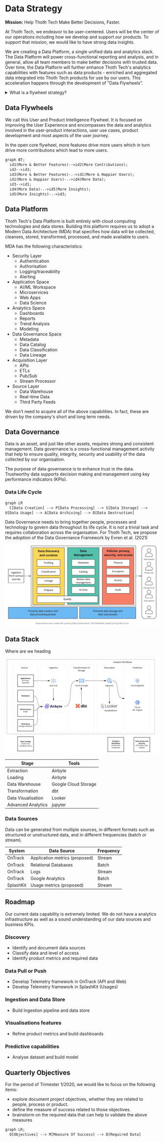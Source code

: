 # Data Strategy

**Mission:** Help Thoth Tech Make Better Decisions, Faster.

At Thoth Tech, we endeavor to be user-centered. Users will be the center of our operations including
how we develop and support our products. To support that mission, we would like to have strong data
insights.

We are creating a Data Platform, a single unified data and analytics stack. The Data Platform will
power cross-functional reporting and analysis, and in general, allow all team members to make better
decisions with trusted data. Over time, the Data Platform will further enhance Thoth Tech's
analytics capabilities with features such as data products - enriched and aggregated data integrated
into Thoth Tech products for use by our users. This acceleration happens through the development of
"Data Flywheels".

<details>
<summary>What is a flywheel strategy?</summary>

[A flywheel strategy](https://www.ejorgenson.com/blog/flywheel-effect) has positive feedback loops
that build momentum, increasing the payoff of incremental effort.

</details>

## Data Flywheels

We call this User and Product Intelligence Flywheel. It is focused on improving the User Experience
and encompasses the data and analytics involved in the user-product interactions, user use cases,
product development and most aspects of the user journey.

In the open core flywheel, more features drive more users which in turn drive more contributions
which lead to more users.

```mermaid
graph BT;
  id1(More & Better Features)-->id2(More Contributions);
  id2-->id3;
  id3(More & Better Features)-.->id1(More & Happier Users);
  id1(More & Happier Users)-.->id4(More Data);
  id3-->id1;
  id4(More Data)-.->id5(More Insights);
  id5(More Insights)-.->id3;
```

## Data Platform

Thoth Tech's Data Platform is built entirely with cloud computing technologies and data stores.
Building this platform requires us to adopt a Modern Data Architecture (MDA) that specifies how data
will be collected, cleanses, stored, transformed, processed, and made available to users.

MDA has the following characteristics:

- Security Layer
  - Authentication
  - Authorisation
  - Logging/traceability
  - Alerting
- Application Space
  - AI/ML Workspace
  - Microservices
  - Web Apps
  - Data Science
- Analytics Space
  - Dashboards
  - Reports
  - Trend Analysis
  - Modeling
- Data Governance Space
  - Metadata
  - Data Catalog
  - Data Classification
  - Data Lineage
- Acquisition Layer
  - APIs
  - ETLs
  - Pub/Sub
  - Stream Processor
- Source Layer
  - Data Warehouse
  - Real-time Data
  - Third Party Feeds

We don't need to acquire all of the above capabilities. In fact, these are driven by the company's
short and long term needs.

## Data Governance

Data is an asset, and just like other assets, requires strong and consistent management. Data
governance is a cross-functional management activity that help to ensure quality, integrity,
security and usability of the data collected by our organisation.

The purpose of data governance is to enhance trust in the data. Trustworthy data supports decision
making and management using key performance indicators (KPIs).

### Data Life Cycle

```mermaid
graph LR
  C[Data Creation] --> P[Data Processing] --> S[Data Storage] --> U[Data Usage] --> A[Data Archiving] --> D[Data Destruction]
```

Data Governance needs to bring together people, processes and technology to govern data throughout
its life cycle. It is not a trivial task and requires collaboration across the organisation. For
Thoth Tech, we propose the adoption of the Data Governance Framework by Evren et al. (2021)

![data governance over life cycle](images/data-governance-over-life-cycle.jpq)

## Data Stack

Where are we heading

![data stack](images/data-stack.jpg)

| Stage              | Tools                |
| ------------------ | -------------------- |
| Extraction         | Airbyte              |
| Loading            | Airbyte              |
| Data Warehouse     | Google Cloud Storage |
| Transformation     | dbt                  |
| Data Visualisation | Looker               |
| Advanced Analytics | jupyter              |

### Data Sources

Data can be generated from multiple sources, in different formats such as structured or unstructured
data, and in different frequencies (batch or stream).

| System    | Data Source                    | Frequency |
| --------- | ------------------------------ | --------- |
| OnTrack   | Application metrics (proposed) | Stream    |
| OnTrack   | Relational Databases           | Batch     |
| OnTrack   | Logs                           | Stream    |
| OnTrack   | Google Analytics               | Batch     |
| SplashKit | Usage metrics (proposed)       | Stream    |

## Roadmap

Our current data capability is extremely limited. We do not have a analytics infrastructure as well
as a sound understanding of our data sources and business KPIs.

### Discovery

- Identify and document data sources
- Classify data and level of access
- Identify product metrics and required data

### Data Pull or Push

- Develop Telemetry framework in OnTrack (API and Web)
- Develop Telemetry framework in SplashKit (Usages)

### Ingestion and Data Store

- Build Ingestion pipeline and data store

### Visualisations features

- Refine product metrics and build dashboards

### Predictive capabilities

- Analyse dataset and build model

## Quarterly Objectives

For the period of Trimester 1/2020, we would like to focus on the following items:

- explore document project objectives, whether they are related to people, process or product.
- define the measure of success related to those objectives.
- brainstorm on the required data that can help to validate the above measures

```mermaid
graph LR;
  O[Objectives] --> M[Measure Of Success] --> D[Required Data]
```
